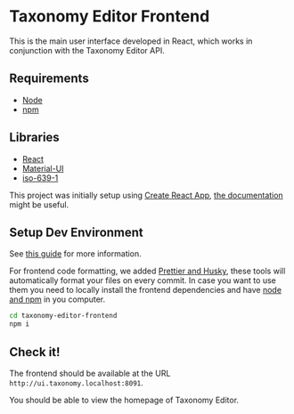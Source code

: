 # Taxonomy Editor Frontend

This is the main user interface developed in React, which works in conjunction with the Taxonomy Editor API.

## Requirements

- [Node](https://nodejs.org/en/)
- [npm](https://www.npmjs.com/)

## Libraries

- [React](https://reactjs.org/)
- [Material-UI](https://mui.com/)
- [iso-639-1](https://www.npmjs.com/package/iso-639-1)

This project was initially setup using [Create React App](https://github.com/facebook/create-react-app), [the documentation](https://create-react-app.dev/) might be useful.

## Setup Dev Environment

See [this guide](../doc/introduction/setup-dev.md) for more information.

For frontend code formatting, we added [Prettier and Husky](https://prettier.io/docs/en/precommit.html), these tools will automatically format your files on every commit. In case you want to use them you need to locally install the frontend dependencies and have [node and npm](https://nodejs.org/es/) in you computer.

```bash
cd taxonomy-editor-frontend
npm i
```

## Check it!

The frontend should be available at the URL `http://ui.taxonomy.localhost:8091`.

You should be able to view the homepage of Taxonomy Editor.
